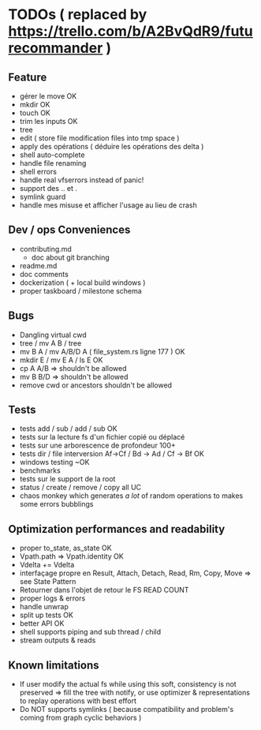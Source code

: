 # TODOs ( replaced by https://trello.com/b/A2BvQdR9/futurecommander )

## Feature

* gérer le move OK
* mkdir OK
* touch OK
* trim les inputs OK
* tree
* edit ( store file modification files into tmp space )
* apply des opérations ( déduire les opérations des delta )
* shell auto-complete
* handle file renaming
* shell errors
* handle real vfserrors instead of panic!
* support des .. et .
* symlink guard
* handle mes misuse et afficher l'usage au lieu de crash

## Dev / ops Conveniences

* contributing.md
    * doc about git branching
* readme.md
* doc comments
* dockerization ( + local build windows )
* proper taskboard / milestone schema

## Bugs

* Dangling virtual cwd
* tree / mv A B / tree
* mv B A / mv A/B/D A ( file_system.rs ligne 177 ) OK
* mkdir E / mv E A / ls E OK
* cp A A/B => shouldn't be allowed
* mv B B/D => shouldn't be allowed
* remove cwd or ancestors shouldn't be allowed

## Tests

* tests add / sub / add / sub OK
* tests sur la lecture fs d'un fichier copié ou déplacé
* tests sur une arborescence de profondeur 100+
* tests dir / file interversion Af->Cf / Bd -> Ad / Cf -> Bf OK
* windows testing ~OK
* benchmarks
* tests sur le support de la root
* status / create / remove / copy all UC
* chaos monkey which generates *a lot* of random operations to makes some errors bubblings

## Optimization performances and readability

* proper to_state, as_state OK
* Vpath.path => Vpath.identity OK
* Vdelta += Vdelta
* interfaçage propre en Result, Attach, Detach, Read, Rm, Copy, Move => see State Pattern
* Retourner dans l'objet de retour le FS READ COUNT
* proper logs & errors
* handle unwrap
* split up tests OK
* better API OK
* shell supports piping and sub thread / child
* stream outputs & reads

## Known limitations

* If user modify the actual fs while using this soft, consistency is not preserved => fill the tree with notify, or use optimizer & representations to replay operations with best effort
* Do NOT supports symlinks ( because compatibility and problem's coming from graph cyclic behaviors )

